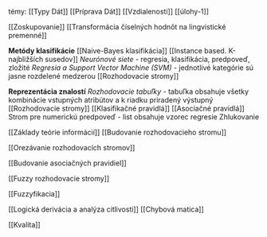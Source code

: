 témy:
[[Typy Dát]]
[[Príprava Dát]]
[[Vzdialenosti]]
[[úlohy-1]]

[[Zoskupovanie]]
[[Transformácia číselných hodnôt na lingvistické premenné]]

**Metódy klasifikácie**
[[Naive-Bayes klasifikácia]]
[[Instance based. K-najbližších susedov]]
*Neurónové siete* - regresia, klasifikácia, predpoveď, zložité
*Regresia a Support Vector Machine (SVM)* - jednotlivé kategórie sú jasne rozdelené medzerou
[[Rozhodovacie stromy]]

**Reprezentácia znalostí**
*Rozhodovacie tabuľky* - tabuľka obsahuje všetky kombinácie vstupných atribútov a k riadku priradený výstupný
[[Rozhodovacie stromy]]
[[Klasifikačné pravidlá]]
[[Asociačné pravidlá]]
Strom pre numerickú predpoveď - list obsahuje vzorec regresie
Zhlukovanie

[[Základy teórie informácií]]
[[Budovanie rozhodovacieho stromu]]

[[Orezávanie rozhodovacích stromov]]

[[Budovanie asociačných pravidiel]]

[[Fuzzy rozhodovacie stromy]]


[[Fuzzyfikacia]]

[[Logická derivácia a analýza citlivosti]]
[[Chybová matica]]

[[Kvalita]]